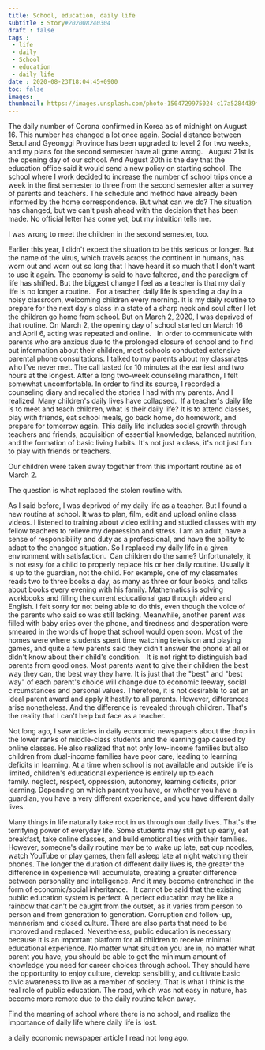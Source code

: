 ```yaml
---
title: School, education, daily life
subtitle : Story#202008240304
draft : false
tags :
 - life
 - daily
 - School
 - education
 - daily life
date : 2020-08-23T18:04:45+0900
toc: false
images: 
thumbnail: https://images.unsplash.com/photo-1504729975024-c17a5284439f?ixlib=rb-1.2.1&q=80&fm=jpg&crop=entropy&cs=tinysrgb&w=1080&fit=max&ixid=eyJhcHBfaWQiOjE1NTU0OX0
---
```


The daily number of Corona confirmed in Korea as of midnight on August 16. This number has changed a lot once again. Social distance between Seoul and Gyeonggi Province has been upgraded to level 2 for two weeks, and my plans for the second semester have all gone wrong.   August 21st is the opening day of our school. And August 20th is the day that the education office said it would send a new policy on starting school. The school where I work decided to increase the number of school trips once a week in the first semester to three from the second semester after a survey of parents and teachers. The schedule and method have already been informed by the home correspondence. But what can we do? The situation has changed, but we can't push ahead with the decision that has been made. No official letter has come yet, but my intuition tells me.  

I was wrong to meet the children in the second semester, too.  

Earlier this year, I didn't expect the situation to be this serious or longer. But the name of the virus, which travels across the continent in humans, has worn out and worn out so long that I have heard it so much that I don't want to use it again. The economy is said to have faltered, and the paradigm of life has shifted. But the biggest change I feel as a teacher is that my daily life is no longer a routine.   For a teacher, daily life is spending a day in a noisy classroom, welcoming children every morning. It is my daily routine to prepare for the next day's class in a state of a sharp neck and soul after I let the children go home from school. But on March 2, 2020, I was deprived of that routine. On March 2, the opening day of school started on March 16 and April 6, acting was repeated and online.   In order to communicate with parents who are anxious due to the prolonged closure of school and to find out information about their children, most schools conducted extensive parental phone consultations. I talked to my parents about my classmates who I've never met. The call lasted for 10 minutes at the earliest and two hours at the longest. After a long two-week counseling marathon, I felt somewhat uncomfortable. In order to find its source, I recorded a counseling diary and recalled the stories I had with my parents. And I realized. Many children's daily lives have collapsed.  If a teacher's daily life is to meet and teach children, what is their daily life? It is to attend classes, play with friends, eat school meals, go back home, do homework, and prepare for tomorrow again. This daily life includes social growth through teachers and friends, acquisition of essential knowledge, balanced nutrition, and the formation of basic living habits. It's not just a class, it's not just fun to play with friends or teachers.  

Our children were taken away together from this important routine as of March 2.  

The question is what replaced the stolen routine with.  

As I said before, I was deprived of my daily life as a teacher. But I found a new routine at school. It was to plan, film, edit and upload online class videos. I listened to training about video editing and studied classes with my fellow teachers to relieve my depression and stress. I am an adult, have a sense of responsibility and duty as a professional, and have the ability to adapt to the changed situation. So I replaced my daily life in a given environment with satisfaction.  Can children do the same? Unfortunately, it is not easy for a child to properly replace his or her daily routine. Usually it is up to the guardian, not the child. For example, one of my classmates reads two to three books a day, as many as three or four books, and talks about books every evening with his family. Mathematics is solving workbooks and filling the current educational gap through video and English. I felt sorry for not being able to do this, even though the voice of the parents who said so was still lacking. Meanwhile, another parent was filled with baby cries over the phone, and tiredness and desperation were smeared in the words of hope that school would open soon. Most of the homes were where students spent time watching television and playing games, and quite a few parents said they didn't answer the phone at all or didn't know about their child's condition.   It is not right to distinguish bad parents from good ones. Most parents want to give their children the best way they can, the best way they have. It is just that the "best" and "best way" of each parent's choice will change due to economic leeway, social circumstances and personal values. Therefore, it is not desirable to set an ideal parent award and apply it hastily to all parents. However, differences arise nonetheless. And the difference is revealed through children. That's the reality that I can't help but face as a teacher.  

Not long ago, I saw articles in daily economic newspapers about the drop in the lower ranks of middle-class students and the learning gap caused by online classes. He also realized that not only low-income families but also children from dual-income families have poor care, leading to learning deficits in learning. At a time when school is not available and outside life is limited, children's educational experience is entirely up to each family. neglect, respect, oppression, autonomy, learning deficits, prior learning. Depending on which parent you have, or whether you have a guardian, you have a very different experience, and you have different daily lives.  

Many things in life naturally take root in us through our daily lives. That's the terrifying power of everyday life. Some students may still get up early, eat breakfast, take online classes, and build emotional ties with their families. However, someone's daily routine may be to wake up late, eat cup noodles, watch YouTube or play games, then fall asleep late at night watching their phones. The longer the duration of different daily lives is, the greater the difference in experience will accumulate, creating a greater difference between personality and intelligence. And it may become entrenched in the form of economic/social inheritance.   It cannot be said that the existing public education system is perfect. A perfect education may be like a rainbow that can't be caught from the outset, as it varies from person to person and from generation to generation. Corruption and follow-up, mannerism and closed culture. There are also parts that need to be improved and replaced. Nevertheless, public education is necessary because it is an important platform for all children to receive minimal educational experience. No matter what situation you are in, no matter what parent you have, you should be able to get the minimum amount of knowledge you need for career choices through school. They should have the opportunity to enjoy culture, develop sensibility, and cultivate basic civic awareness to live as a member of society. That is what I think is the real role of public education. The road, which was not easy in nature, has become more remote due to the daily routine taken away.  

Find the meaning of school where there is no school, and realize the importance of daily life where daily life is lost.  

a daily economic newspaper article I read not long ago.  

